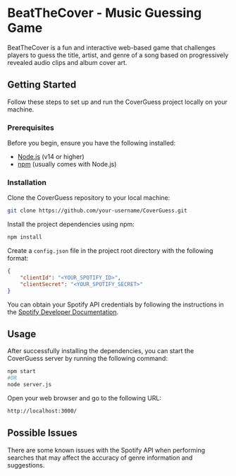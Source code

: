 # BeatTheCover - Music Guessing Game

BeatTheCover is a fun and interactive web-based game that challenges players to guess the title, artist, and genre of a song based on progressively revealed audio clips and album cover art.

## Getting Started

Follow these steps to set up and run the CoverGuess project locally on your machine.

### Prerequisites

Before you begin, ensure you have the following installed:

- [Node.js](https://nodejs.org/) (v14 or higher)
- [npm](https://www.npmjs.com/) (usually comes with Node.js)

### Installation

Clone the CoverGuess repository to your local machine:

```bash
git clone https://github.com/your-username/CoverGuess.git
```

Install the project dependencies using npm:

```bash
npm install
```

Create a `config.json` file in the project root directory with the following format:

```json
{
    "clientId": "<YOUR_SPOTIFY_ID>",
    "clientSecret": "<YOUR_SPOTIFY_SECRET>"
}
```

You can obtain your Spotify API credentials by following the instructions in the [Spotify Developer Documentation](https://developer.spotify.com/documentation/web-api).

## Usage

After successfully installing the dependencies, you can start the CoverGuess server by running the following command:  

```bash
npm start
#OR
node server.js
```

Open your web browser and go to the following URL:

```txt
http://localhost:3000/
```

## Possible Issues

There are some known issues with the Spotify API when performing searches that may affect the accuracy of genre information and suggestions.
